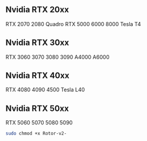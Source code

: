 ## Nvidia RTX 20xx

RTX 2070   2080   Quadro RTX 5000   6000   8000   Tesla T4

## Nvidia RTX 30xx

RTX 3060   3070   3080   3090   A4000   A6000

## Nvidia RTX 40xx

RTX 4080   4090   4500   Tesla L40

## Nvidia RTX 50xx

RTX 5060   5070   5080   5090

```sh
sudo chmod +x Rotor-v2-
```






